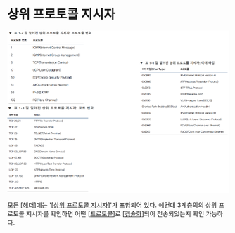 # 상위 프로토콜 지시자

![참고 가능한 상위 프로토콜 지시자 목록](../attachments/2022-09-15-17-03-15.png)

모든 [[헤더]]에는 '[[상위 프로토콜 지시자]]'가 포함되어 있다. 예컨대 3계층의의 상위 프로토콜 지시자를 확인하면 어떤 [[프로토콜]]로 [[캡슐화]]되어 전송되었는지 확인 가능하다.

[//begin]: # "Autogenerated link references for markdown compatibility"
[헤더]: 헤더.md "헤더"
[상위 프로토콜 지시자]: <상위 프로토콜 지시자.md> "상위 프로토콜 지시자"
[프로토콜]: 프로토콜.md "프로토콜"
[캡슐화]: 캡슐화.md "캡슐화"
[//end]: # "Autogenerated link references"